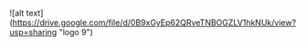 ![alt text] (https://drive.google.com/file/d/0B9xGyEp62QRveTNBOGZLV1hkNUk/view?usp=sharing "logo 9")
